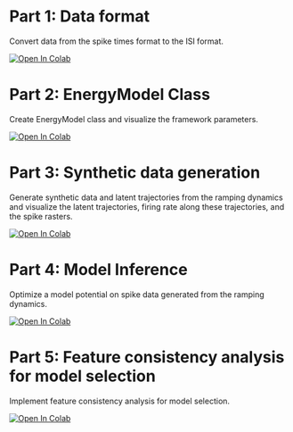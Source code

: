 # Part 1: Data format

Convert data from the spike times format to the ISI format.

[![Open In Colab](https://colab.research.google.com/assets/colab-badge.svg)](https://colab.research.google.com/github/engellab/neuralflow/blob/master/tutorials/CCN2021/Exercises/Ex1_Data_Format.ipynb)

# Part 2: EnergyModel Class

Create EnergyModel class and visualize the framework parameters.

[![Open In Colab](https://colab.research.google.com/assets/colab-badge.svg)](https://colab.research.google.com/github/engellab/neuralflow/blob/master/tutorials/CCN2021/Exercises/Ex2_EnergyModel_class.ipynb)

# Part 3: Synthetic data generation 

Generate synthetic data and latent trajectories from the ramping dynamics and visualize the latent trajectories, firing rate along these trajectories, and the spike rasters.

[![Open In Colab](https://colab.research.google.com/assets/colab-badge.svg)](https://colab.research.google.com/github/engellab/neuralflow/blob/master/tutorials/CCN2021/Exercises/Ex3_Data_Generation.ipynb)

# Part 4: Model Inference

Optimize a model potential on spike data generated from the ramping dynamics.

[![Open In Colab](https://colab.research.google.com/assets/colab-badge.svg)](https://colab.research.google.com/github/engellab/neuralflow/blob/master/tutorials/CCN2021/Exercises/Ex4_Model_Optimization.ipynb)

# Part 5: Feature consistency analysis for model selection

Implement feature consistency analysis for model selection.

[![Open In Colab](https://colab.research.google.com/assets/colab-badge.svg)](https://colab.research.google.com/github/engellab/neuralflow/blob/master/tutorials/CCN2021/Exercises/Ex5_Feature_Consistency_Analysis.ipynb)